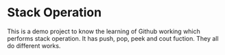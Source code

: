 # Stack Operation 
This is a demo project to know the learning of Github working which performs stack operation. It has push, pop, peek and cout fuction. They all do different works.
